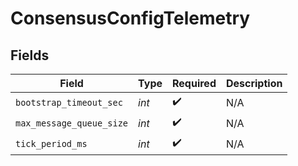 # ConsensusConfigTelemetry


## Fields

| Field                    | Type                     | Required                 | Description              |
| ------------------------ | ------------------------ | ------------------------ | ------------------------ |
| `bootstrap_timeout_sec`  | *int*                    | :heavy_check_mark:       | N/A                      |
| `max_message_queue_size` | *int*                    | :heavy_check_mark:       | N/A                      |
| `tick_period_ms`         | *int*                    | :heavy_check_mark:       | N/A                      |